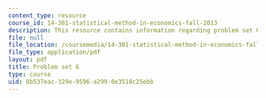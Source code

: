 ```yaml
---
content_type: resource
course_id: 14-381-statistical-method-in-economics-fall-2013
description: This resource contains information regarding problem set 6.
file: null
file_location: /coursemedia/14-381-statistical-method-in-economics-fall-2013/8b537eac329e9596a2990e3518c25ebb_MIT14_381F13_ps6_2007.pdf
file_type: application/pdf
layout: pdf
title: Problem set 6
type: course
uid: 8b537eac-329e-9596-a299-0e3518c25ebb
---
```

